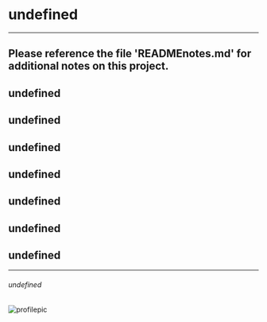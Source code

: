 
# **undefined**
---
Please reference the file 'READMEnotes.md' for additional notes on this project. 
---
## undefined
## undefined
## undefined
## undefined
## undefined
## undefined
## undefined
---
###### undefined
![profilepic](https://api.github.com/users/undefined)
